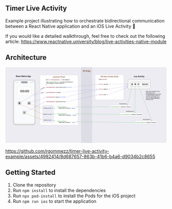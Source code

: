 ## Timer Live Activity

Example project illustrating how to orchestrate bidirectional communication between a React Native application and an iOS Live Activity 🚀

If you would like a detailed walkthrough, feel free to check out the following article: https://www.reactnative.university/blog/live-activities-native-module

## Architecture
![](./assets/live_activity_architecture.png)

https://github.com/rgommezz/timer-live-activity-example/assets/4982414/8d687657-863b-41b6-b4a6-d9034b2c8655

## Getting Started

1. Clone the repository
2. Run `npm install` to install the dependencies
3. Run `npx pod-install` to install the Pods for the iOS project
4. Run `npm run ios` to start the application
